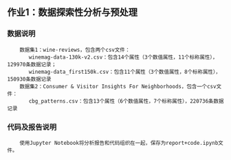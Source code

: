 ## 作业1：数据探索性分析与预处理
  ### 数据说明
        数据集1：wine-reviews，包含两个csv文件：
           winemag-data-130k-v2.csv：包含14个属性（3个数值属性，11个标称属性），129970条数据记录；
           winemag-data_first150k.csv：包含11个属性（3个数值属性，8个标称属性），150930条数据记录
        数据集2：Consumer & Visitor Insights For Neighborhoods，包含一个csv文件：
           cbg_patterns.csv：包含13个属性（6个数值属性，7个标称属性），220736条数据记录 
  ### 代码及报告说明     
        使用Jupyter Notebook将分析报告和代码组织在一起，保存为report+code.ipynb文件。
